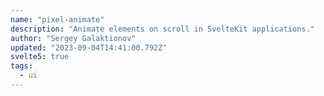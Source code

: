 ```yaml
---
name: "pixel-animate"
description: "Animate elements on scroll in SvelteKit applications."
author: "Sergey Galaktionov"
updated: "2023-09-04T14:41:00.792Z"
svelte5: true
tags: 
  - ui
---
```

